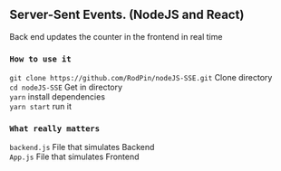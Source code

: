 ## Server-Sent Events.  (NodeJS and React)
  Back end updates the counter in the frontend in real time

### `How to use it`
`git clone https://github.com/RodPin/nodeJS-SSE.git`  Clone directory<br />
`cd nodeJS-SSE` Get in directory <br />
`yarn` install dependencies<br />
`yarn start` run it <br />

### `What really matters`

`backend.js` File that simulates Backend<br />
`App.js` File that simulates Frontend


